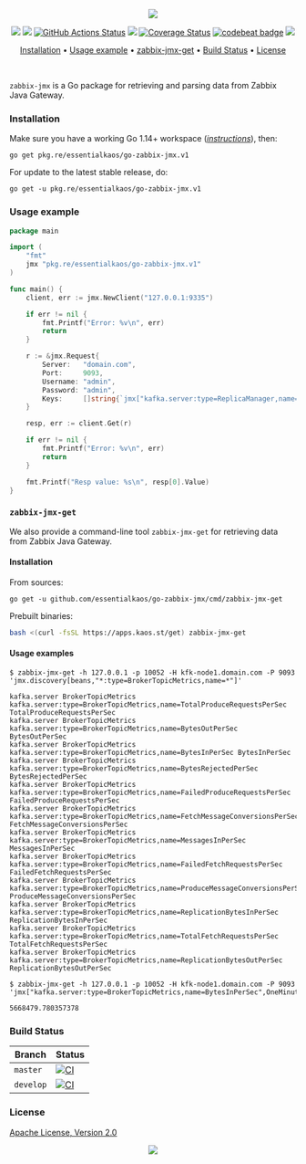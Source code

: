 <p align="center"><a href="#readme"><img src="https://gh.kaos.st/go-zabbix-jmx.svg"/></a></p>

<p align="center">
  <a href="https://pkg.go.dev/github.com/essentialkaos/go-zabbix-jmx"><img src="https://pkg.go.dev/badge/github.com/essentialkaos/go-zabbix-jmx" /></a>
  <a href="https://goreportcard.com/report/github.com/essentialkaos/go-zabbix-jmx"><img src="https://goreportcard.com/badge/github.com/essentialkaos/go-zabbix-jmx"></a>
  <a href="https://github.com/essentialkaos/go-zabbix-jmx/actions"><img src="https://github.com/essentialkaos/go-zabbix-jmx/workflows/CI/badge.svg" alt="GitHub Actions Status" /></a>
  <a href="https://github.com/essentialkaos/go-zabbix-jmx/actions?query=workflow%3ACodeQL"><img src="https://github.com/essentialkaos/go-zabbix-jmx/workflows/CodeQL/badge.svg" /></a>
  <a href='https://coveralls.io/github/essentialkaos/go-zabbix-jmx?branch=develop'><img src='https://coveralls.io/repos/github/essentialkaos/go-zabbix-jmx/badge.svg?branch=develop' alt='Coverage Status' /></a>
  <a href="https://codebeat.co/projects/github-com-essentialkaos-go-zabbix-jmx-master"><img alt="codebeat badge" src="https://codebeat.co/badges/31cf4383-04c5-4ba4-85d2-85835e41d7fc" /></a>
  <a href="#license"><img src="https://gh.kaos.st/apache2.svg"></a>
</p>

<p align="center"><a href="#installation">Installation</a> • <a href="#usage-example">Usage example</a> • <a href="#zabbix-jmx-get">zabbix-jmx-get</a> • <a href="#build-status">Build Status</a> • <a href="#license">License</a></p>

<br/>

`zabbix-jmx` is a Go package for retrieving and parsing data from Zabbix Java Gateway.

### Installation

Make sure you have a working Go 1.14+ workspace (_[instructions](https://golang.org/doc/install)_), then:

```
go get pkg.re/essentialkaos/go-zabbix-jmx.v1
```

For update to the latest stable release, do:

```
go get -u pkg.re/essentialkaos/go-zabbix-jmx.v1
```

### Usage example

```go
package main

import (
	"fmt"
	jmx "pkg.re/essentialkaos/go-zabbix-jmx.v1"
)

func main() {
	client, err := jmx.NewClient("127.0.0.1:9335")

	if err != nil {
		fmt.Printf("Error: %v\n", err)
		return
	}

	r := &jmx.Request{
		Server:   "domain.com",
		Port:     9093,
		Username: "admin",
		Password: "admin",
		Keys:     []string{`jmx["kafka.server:type=ReplicaManager,name=PartitionCount",Value]`},
	}

	resp, err := client.Get(r)

	if err != nil {
		fmt.Printf("Error: %v\n", err)
		return
	}

	fmt.Printf("Resp value: %s\n", resp[0].Value)
}
```

### `zabbix-jmx-get`

We also provide a command-line tool `zabbix-jmx-get` for retrieving data from Zabbix Java Gateway.

#### Installation

From sources:

```
go get -u github.com/essentialkaos/go-zabbix-jmx/cmd/zabbix-jmx-get
```

Prebuilt binaries:

```bash
bash <(curl -fsSL https://apps.kaos.st/get) zabbix-jmx-get
```

#### Usage examples

```
$ zabbix-jmx-get -h 127.0.0.1 -p 10052 -H kfk-node1.domain.com -P 9093 'jmx.discovery[beans,"*:type=BrokerTopicMetrics,name=*"]'

kafka.server BrokerTopicMetrics kafka.server:type=BrokerTopicMetrics,name=TotalProduceRequestsPerSec TotalProduceRequestsPerSec
kafka.server BrokerTopicMetrics kafka.server:type=BrokerTopicMetrics,name=BytesOutPerSec BytesOutPerSec
kafka.server BrokerTopicMetrics kafka.server:type=BrokerTopicMetrics,name=BytesInPerSec BytesInPerSec
kafka.server BrokerTopicMetrics kafka.server:type=BrokerTopicMetrics,name=BytesRejectedPerSec BytesRejectedPerSec
kafka.server BrokerTopicMetrics kafka.server:type=BrokerTopicMetrics,name=FailedProduceRequestsPerSec FailedProduceRequestsPerSec
kafka.server BrokerTopicMetrics kafka.server:type=BrokerTopicMetrics,name=FetchMessageConversionsPerSec FetchMessageConversionsPerSec
kafka.server BrokerTopicMetrics kafka.server:type=BrokerTopicMetrics,name=MessagesInPerSec MessagesInPerSec
kafka.server BrokerTopicMetrics kafka.server:type=BrokerTopicMetrics,name=FailedFetchRequestsPerSec FailedFetchRequestsPerSec
kafka.server BrokerTopicMetrics kafka.server:type=BrokerTopicMetrics,name=ProduceMessageConversionsPerSec ProduceMessageConversionsPerSec
kafka.server BrokerTopicMetrics kafka.server:type=BrokerTopicMetrics,name=ReplicationBytesInPerSec ReplicationBytesInPerSec
kafka.server BrokerTopicMetrics kafka.server:type=BrokerTopicMetrics,name=TotalFetchRequestsPerSec TotalFetchRequestsPerSec
kafka.server BrokerTopicMetrics kafka.server:type=BrokerTopicMetrics,name=ReplicationBytesOutPerSec ReplicationBytesOutPerSec

$ zabbix-jmx-get -h 127.0.0.1 -p 10052 -H kfk-node1.domain.com -P 9093 'jmx["kafka.server:type=BrokerTopicMetrics,name=BytesInPerSec",OneMinuteRate]'

5668479.780357378

```

### Build Status

| Branch | Status |
|--------|--------|
| `master` | [![CI](https://github.com/essentialkaos/go-zabbix-jmx/workflows/CI/badge.svg?branch=master)](https://github.com/essentialkaos/go-zabbix-jmx/actions) |
| `develop` | [![CI](https://github.com/essentialkaos/go-zabbix-jmx/workflows/CI/badge.svg?branch=develop)](https://github.com/essentialkaos/go-zabbix-jmx/actions) |

### License

[Apache License, Version 2.0](https://www.apache.org/licenses/LICENSE-2.0)

<p align="center"><a href="https://essentialkaos.com"><img src="https://gh.kaos.st/ekgh.svg"/></a></p>
